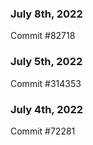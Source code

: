 ### July 8th, 2022

Commit #82718

### July 5th, 2022

Commit #314353


### July 4th, 2022

Commit #72281
